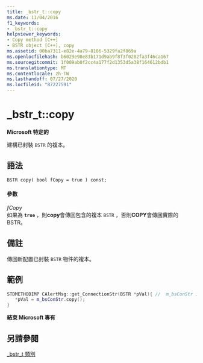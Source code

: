 ```yaml
---
title: _bstr_t::copy
ms.date: 11/04/2016
f1_keywords:
- _bstr_t::copy
helpviewer_keywords:
- Copy method [C++]
- BSTR object [C++], copy
ms.assetid: 00ba7311-e82e-4a79-8106-5329fa2f869a
ms.openlocfilehash: b6029e98e83b171d9ab9f8f3f0282fa3f46ca167
ms.sourcegitcommit: 1f009ab0f2cc4a177f2d1353d5a38f164612bdb1
ms.translationtype: MT
ms.contentlocale: zh-TW
ms.lasthandoff: 07/27/2020
ms.locfileid: "87227591"
---
```

# <a name="_bstr_tcopy"></a>_bstr_t::copy

**Microsoft 特定的**

建構已封裝 `BSTR` 的複本。

## <a name="syntax"></a>語法

```
BSTR copy( bool fCopy = true ) const;
```

#### <a name="parameters"></a>參數

*fCopy*<br/>
如果為 **`true`** ，則**copy**會傳回包含的複本 `BSTR` ，否則**COPY**會傳回實際的 BSTR。

## <a name="remarks"></a>備註

傳回新配置已封裝 `BSTR` 物件的複本。

## <a name="example"></a>範例

```cpp
STDMETHODIMP CAlertMsg::get_ConnectionStr(BSTR *pVal){ //  m_bsConStr is _bstr_t
   *pVal = m_bsConStr.copy();
}
```

**結束 Microsoft 專有**

## <a name="see-also"></a>另請參閱

[_bstr_t 類別](../cpp/bstr-t-class.md)
